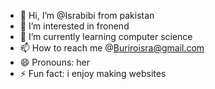 - 👋 Hi, I’m @Israbibi from pakistan
- 👀 I’m interested in fronend
- 🌱 I’m currently learning computer science
- 📫 How to reach me @Buriroisra@gmail.com
- 😄 Pronouns: her
- ⚡ Fun fact: i enjoy making websites

<!---
Israbibi/Israbibi is a ✨ special ✨ repository because its `README.md` (this file) appears on your GitHub profile.
You can click the Preview link to take a look at your changes.
--->
